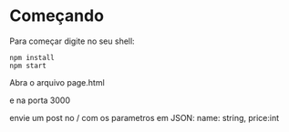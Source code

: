 # Começando

Para começar digite no seu shell:

```shell
npm install
npm start
```
Abra o arquivo page.html

e na porta 3000

envie um post no /
com os parametros em JSON:
name: string,
price:int


